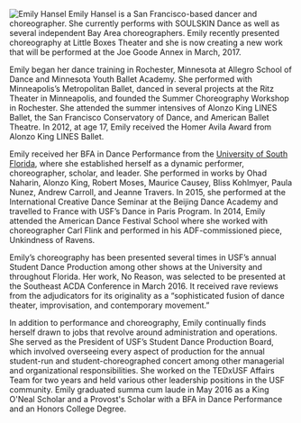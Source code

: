 ![Emily Hansel](../assets/img/headshot.png) Emily Hansel is a San Francisco-based dancer and choreographer. She currently performs with SOULSKIN Dance as well as several independent Bay Area choreographers. Emily recently presented choreography at Little Boxes Theater and she is now creating a new work that will be performed at the Joe Goode Annex in March, 2017.

Emily began her dance training in Rochester, Minnesota at Allegro School of Dance and Minnesota Youth Ballet Academy. She performed with Minneapolis’s Metropolitan Ballet, danced in several projects at the Ritz Theater in Minneapolis, and founded the Summer Choreography Workshop in Rochester. She attended the summer intensives of Alonzo King LINES Ballet, the San Francisco Conservatory of Dance, and American Ballet Theatre. In 2012, at age 17, Emily received the Homer Avila Award from Alonzo King LINES Ballet.

Emily received her BFA in Dance Performance from the [University of South Florida](http://theatreanddance.arts.usf.edu/content/go/dance/), where she established herself as a dynamic performer, choreographer, scholar, and leader. She performed in works by Ohad Naharin, Alonzo King, Robert Moses, Maurice Causey, Bliss Kohlmyer, Paula Nunez, Andrew Carroll, and Jeanne Travers. In 2015, she performed at the International Creative Dance Seminar at the Beijing Dance Academy and travelled to France with USF’s Dance in Paris Program. In 2014, Emily attended the American Dance Festival School where she worked with choreographer Carl Flink and performed in his ADF-commissioned piece, Unkindness of Ravens.

Emily’s choreography has been presented several times in USF’s annual Student Dance Production among other shows at the University and throughout Florida. Her work, No Reason, was selected to be presented at the Southeast ACDA Conference in March 2016. It received rave reviews from the adjudicators for its originality as a “sophisticated fusion of dance theater, improvisation, and contemporary movement.”

In addition to performance and choreography, Emily continually finds herself drawn to jobs that revolve around administration and operations. She served as the President of USF’s Student Dance Production Board, which involved overseeing every aspect of production for the annual student-run and student-choreographed concert among other managerial and organizational responsibilities. She worked on the TEDxUSF Affairs Team for two years and held various other leadership positions in the USF community. Emily graduated summa cum laude in May 2016 as a King O'Neal Scholar and a Provost's Scholar with a BFA in Dance Performance and an Honors College Degree.
